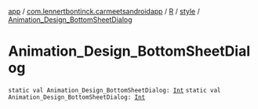 [app](../../../index.md) / [com.lennertbontinck.carmeetsandroidapp](../../index.md) / [R](../index.md) / [style](index.md) / [Animation_Design_BottomSheetDialog](./-animation_-design_-bottom-sheet-dialog.md)

# Animation_Design_BottomSheetDialog

`static val Animation_Design_BottomSheetDialog: `[`Int`](https://kotlinlang.org/api/latest/jvm/stdlib/kotlin/-int/index.html)
`static val Animation_Design_BottomSheetDialog: `[`Int`](https://kotlinlang.org/api/latest/jvm/stdlib/kotlin/-int/index.html)